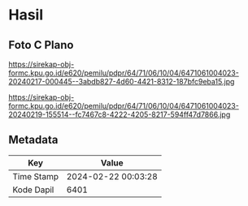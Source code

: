 # Hasil

## Foto C Plano

https://sirekap-obj-formc.kpu.go.id/e620/pemilu/pdpr/64/71/06/10/04/6471061004023-20240217-000445--3abdb827-4d60-4421-8312-187bfc9eba15.jpg

https://sirekap-obj-formc.kpu.go.id/e620/pemilu/pdpr/64/71/06/10/04/6471061004023-20240219-155514--fc7467c8-4222-4205-8217-594ff47d7866.jpg


## Metadata

| Key        | Value               |
| ---------- | ------------------- |
| Time Stamp | 2024-02-22 00:03:28 |
| Kode Dapil | 6401                |



